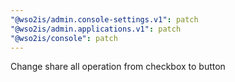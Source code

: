```yaml
---
"@wso2is/admin.console-settings.v1": patch
"@wso2is/admin.applications.v1": patch
"@wso2is/console": patch
---
```


Change share all operation from checkbox to button
